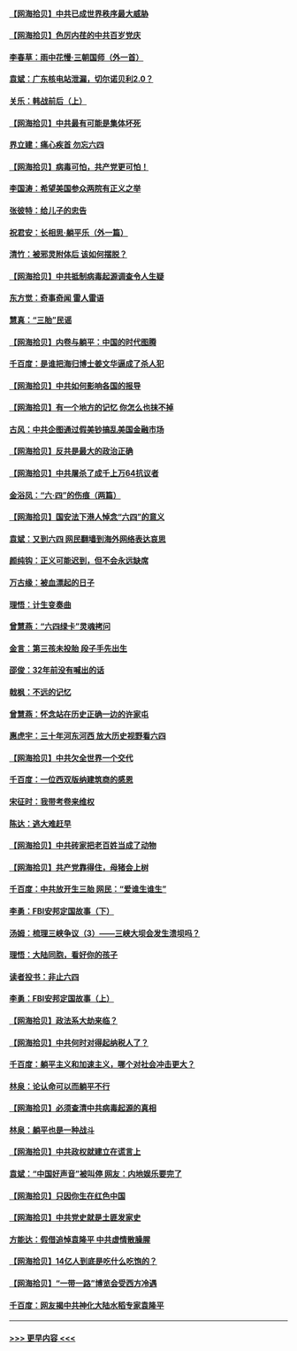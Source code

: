 #### [【网海拾贝】中共已成世界秩序最大威胁](../pages/nsc993/n13028138.md?t=06180402) 
#### [【网海拾贝】色厉内荏的中共百岁党庆](../pages/nsc993/n13025582.md?t=06180402) 
#### [李春草：雨中花慢‧三朝国师（外一首）](../pages/nsc993/n13025567.md?t=06180402) 
#### [袁斌：广东核电站泄漏，切尔诺贝利2.0？](../pages/nsc993/n13025475.md?t=06180402) 
#### [关乐：韩战前后（上）](../pages/nsc993/n13025387.md?t=06180402) 
#### [【网海拾贝】中共最有可能是集体坏死](../pages/nsc993/n13023101.md?t=06180402) 
#### [界立建：痛心疾首 勿忘六四](../pages/nsc993/n13022339.md?t=06180402) 
#### [【网海拾贝】病毒可怕，共产党更可怕！](../pages/nsc993/n13020728.md?t=06180402) 
#### [李国涛：希望美国参众两院有正义之举](../pages/nsc993/n13020674.md?t=06180402) 
#### [张彼特：给儿子的忠告](../pages/nsc993/n13018934.md?t=06180402) 
#### [祝君安：长相思‧躺平乐（外一篇）](../pages/nsc993/n13018923.md?t=06180402) 
#### [清竹：被邪灵附体后 该如何摆脱？](../pages/nsc993/n13018877.md?t=06180402) 
#### [【网海拾贝】中共抵制病毒起源调查令人生疑](../pages/nsc993/n13017785.md?t=06180402) 
#### [东方觉：奇事奇闻 雷人雷语](../pages/nsc993/n13017577.md?t=06180402) 
#### [慧真：“三胎”民谣](../pages/nsc993/n13017394.md?t=06180402) 
#### [【网海拾贝】内卷与躺平：中国的时代图腾](../pages/nsc993/n13016128.md?t=06180402) 
#### [千百度：是谁把海归博士姜文华逼成了杀人犯](../pages/nsc993/n13015218.md?t=06180402) 
#### [【网海拾贝】中共如何影响各国的报导](../pages/nsc993/n13012599.md?t=06180402) 
#### [【网海拾贝】有一个地方的记忆 你怎么也抹不掉](../pages/nsc993/n13009802.md?t=06180402) 
#### [古风：中共企图通过假美钞搞乱美国金融市场](../pages/nsc993/n13009626.md?t=06180402) 
#### [【网海拾贝】反共是最大的政治正确](../pages/nsc993/n13007051.md?t=06180402) 
#### [【网海拾贝】中共屠杀了成千上万64抗议者](../pages/nsc993/n13002713.md?t=06180402) 
#### [金浴凤：“六·四”的伤痕（两篇）](../pages/nsc993/n13001719.md?t=06180402) 
#### [【网海拾贝】国安法下港人悼念“六四”的意义](../pages/nsc993/n13001039.md?t=06180402) 
#### [袁斌：又到六四 网民翻墙到海外网络表达哀思](../pages/nsc993/n13000995.md?t=06180402) 
#### [颜纯钩：正义可能迟到，但不会永远缺席](../pages/nsc993/n13000920.md?t=06180402) 
#### [万古缘：被血漂起的日子](../pages/nsc993/n13000914.md?t=06180402) 
#### [理悟：计生变奏曲](../pages/nsc993/n13000414.md?t=06180402) 
#### [曾慧燕：“六四绿卡”灵魂拷问](../pages/nsc993/n13000277.md?t=06180402) 
#### [金言：第三孩未投胎 段子手先出生](../pages/nsc993/n13000215.md?t=06180402) 
#### [邵俊：32年前没有喊出的话](../pages/nsc993/n13000181.md?t=06180402) 
#### [戟枫：不远的记忆](../pages/nsc993/n13000121.md?t=06180402) 
#### [曾慧燕：怀念站在历史正确一边的许家屯](../pages/nsc993/n13000073.md?t=06180402) 
#### [惠虎宇：三十年河东河西 放大历史视野看六四](../pages/nsc993/n13000018.md?t=06180402) 
#### [【网海拾贝】中共欠全世界一个交代](../pages/nsc993/n12998706.md?t=06180402) 
#### [千百度：一位西双版纳建筑商的感恩](../pages/nsc993/n12998487.md?t=06180402) 
#### [宋征时：我带考卷来维权](../pages/nsc993/n12994088.md?t=06180402) 
#### [陈达：逃大难赶早](../pages/nsc993/n12993569.md?t=06180402) 
#### [【网海拾贝】中共砖家把老百姓当成了动物](../pages/nsc993/n12993483.md?t=06180402) 
#### [【网海拾贝】共产党靠得住，母猪会上树](../pages/nsc993/n12990730.md?t=06180402) 
#### [千百度：中共放开生三胎 网民：“爱谁生谁生”](../pages/nsc993/n12990644.md?t=06180402) 
#### [李勇：FBI安邦定国故事（下）](../pages/nsc993/n12987854.md?t=06180402) 
#### [汤姆：梳理三峡争议（3）——三峡大坝会发生溃坝吗？](../pages/nsc993/n12989806.md?t=06180402) 
#### [理悟：大陆同胞，看好你的孩子](../pages/nsc993/n12989778.md?t=06180402) 
#### [读者投书：非止六四](../pages/nsc993/n12989673.md?t=06180402) 
#### [李勇：FBI安邦定国故事（上）](../pages/nsc993/n12987749.md?t=06180402) 
#### [【网海拾贝】政法系大劫来临？](../pages/nsc993/n12987596.md?t=06180402) 
#### [【网海拾贝】中共何时对得起纳税人了？](../pages/nsc993/n12985578.md?t=06180402) 
#### [千百度：躺平主义和加速主义，哪个对社会冲击更大？](../pages/nsc993/n12985512.md?t=06180402) 
#### [林泉：论认命可以而躺平不行](../pages/nsc993/n12985505.md?t=06180402) 
#### [【网海拾贝】必须查清中共病毒起源的真相](../pages/nsc993/n12984276.md?t=06180402) 
#### [林泉：躺平也是一种战斗](../pages/nsc993/n12984194.md?t=06180402) 
#### [【网海拾贝】中共政权就建立在谎言上](../pages/nsc993/n12981880.md?t=06180402) 
#### [袁斌：“中国好声音”被叫停 网友：内地娱乐要完了](../pages/nsc993/n12981826.md?t=06180402) 
#### [【网海拾贝】只因你生在红色中国](../pages/nsc993/n12979096.md?t=06180402) 
#### [【网海拾贝】中共党史就是土匪发家史](../pages/nsc993/n12976478.md?t=06180402) 
#### [方能达：假借追悼袁隆平 中共虚情散臊腥](../pages/nsc993/n12976396.md?t=06180402) 
#### [【网海拾贝】14亿人到底是吃什么吃饱的？](../pages/nsc993/n12974125.md?t=06180402) 
#### [【网海拾贝】“一带一路”博览会受西方冷遇](../pages/nsc993/n12971787.md?t=06180402) 
#### [千百度：网友揭中共神化大陆水稻专家袁隆平](../pages/nsc993/n12971733.md?t=06180402) 

----
#### [ >>> 更早内容 <<< ](../indexes/nsc993-earlier.md)
